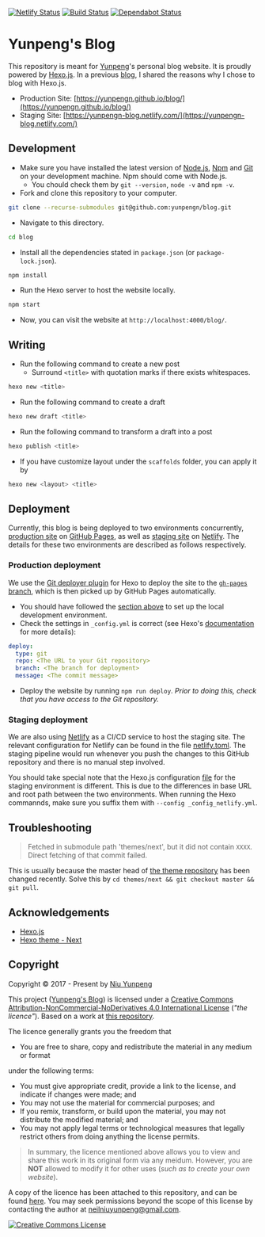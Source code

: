 [![Netlify Status](https://api.netlify.com/api/v1/badges/ea11954c-1f55-449c-b200-be19b3fbc339/deploy-status)](https://app.netlify.com/sites/yunpengn-blog/deploys)
[![Build Status](https://travis-ci.com/yunpengn/blog.svg?branch=master)](https://travis-ci.com/yunpengn/blog)
[![Dependabot Status](https://api.dependabot.com/badges/status?host=github&repo=yunpengn/blog)](https://dependabot.com)

# Yunpeng's Blog

This repository is meant for [Yunpeng](https://yunpengn.github.io/)'s personal blog website. It is proudly powered by [Hexo.js](https://hexo.io/). In a previous [blog](https://yunpengn.github.io/blog/2018/04/11/blog-with-hexo/), I shared the reasons why I chose to blog with Hexo.js.

- Production Site: [https://yunpengn.github.io/blog/](https://yunpengn.github.io/blog/)
- Staging Site: [https://yunpengn-blog.netlify.com/](https://yunpengn-blog.netlify.com/)

## Development

- Make sure you have installed the latest version of [Node.js](https://nodejs.org/), [Npm](https://www.npmjs.com) and [Git](https://git-scm.com/) on your development machine. Npm should come with Node.js.
	- You chould check them by `git --version`, `node -v` and `npm -v`.
- Fork and clone this repository to your computer.
```bash
git clone --recurse-submodules git@github.com:yunpengn/blog.git
```
- Navigate to this directory.
```bash
cd blog
```
- Install all the dependencies stated in `package.json` (or `package-lock.json`).
```bash
npm install
```
- Run the Hexo server to host the website locally.
```bash
npm start
```
- Now, you can visit the website at `http://localhost:4000/blog/`.

## Writing

- Run the following command to create a new post
	- Surround `<title>` with quotation marks if there exists whitespaces.
```bash
hexo new <title>
```
- Run the following command to create a draft
```bash
hexo new draft <title>
```
- Run the following command to transform a draft into a post
```bash
hexo publish <title>
```
- If you have customize layout under the `scaffolds` folder, you can apply it by
```bash
hexo new <layout> <title>
```

## Deployment

Currently, this blog is being deployed to two environments concurrently, [production site](https://yunpengn.github.io/blog/) on [GitHub Pages](https://pages.github.com/), as well as [staging site](https://yunpengn-blog.netlify.com/) on [Netlify](https://www.netlify.com). The details for these two environments are described as follows respectively.

### Production deployment

We use the [Git deployer plugin](https://github.com/hexojs/hexo-deployer-git) for Hexo to deploy the site to the [`gh-pages` branch](https://github.com/yunpengn/blog/tree/gh-pages), which is then picked up by GitHub Pages automatically.

- You should have followed the [section above](#development) to set up the local development environment.
- Check the settings in `_config.yml` is correct (see Hexo's [documentation](https://hexo.io/docs/deployment#Git) for more details):
```yaml
deploy:
  type: git
  repo: <The URL to your Git repository>
  branch: <The branch for deployment>
  message: <The commit message>
```
- Deploy the website by running `npm run deploy`. _Prior to doing this, check that you have access to the Git repository._

### Staging deployment

We are also using [Netlify](https://www.netlify.com) as a CI/CD service to host the staging site. The relevant configuration for Netlify can be found in the file [netlify.toml](netlify.toml). The staging pipeline would run whenever you push the changes to this GitHub repository and there is no manual step involved.

You should take special note that the Hexo.js configuration [file](_config_netlify.yml) for the staging environment is different. This is due to the differences in base URL and root path between the two environments. When running the Hexo commannds, make sure you suffix them with `--config _config_netlify.yml`.

## Troubleshooting

> Fetched in submodule path 'themes/next', but it did not contain `XXXX`. Direct fetching of that commit failed.

This is usually because the master head of [the theme repository](https://github.com/yunpengn/hexo-theme-next) has been changed recently. Solve this by `cd themes/next && git checkout master && git pull`.

## Acknowledgements

- [Hexo.js](https://hexo.io/)
- [Hexo theme - Next](https://github.com/theme-next/hexo-theme-next)

## Copyright

Copyright &copy; 2017 - Present by [Niu Yunpeng](https://www.github.com/yunpengn/)

This project ([Yunpeng's Blog](https://yunpengn.github.io/blog/)) is licensed under a [Creative Commons Attribution-NonCommercial-NoDerivatives 4.0 International License](http://creativecommons.org/licenses/by-nc-nd/4.0/) (_"the licence"_). Based on a work at [this repository](https://github.com/yunpengn/blog).

The licence generally grants you the freedom that
- You are free to share, copy and redistribute the material in any medium or format

under the following terms:
- You must give appropriate credit, provide a link to the license, and indicate if changes were made; and
- You may not use the material for commercial purposes; and
- If you remix, transform, or build upon the material, you may not distribute the modified material; and
- You may not apply legal terms or technological measures that legally restrict others from doing anything the license permits.

> In summary, the licence mentioned above allows you to view and share this work in its original form via any meidum. However, you are **NOT** allowed to modify it for other uses (_such as to create your own website_).

A copy of the licence has been attached to this repository, and can be found [here](LICENSE.md). You may seek permissions beyond the scope of this license by contacting the author at [neilniuyunpeng@gmail.com](mailto:neilniuyunpeng@gmail.com).<br>

<a rel="license" href="http://creativecommons.org/licenses/by-nc-nd/4.0/">
	<img src="https://i.creativecommons.org/l/by-nc-nd/4.0/88x31.png" alt="Creative Commons License" style="border-width:0">
</a>

